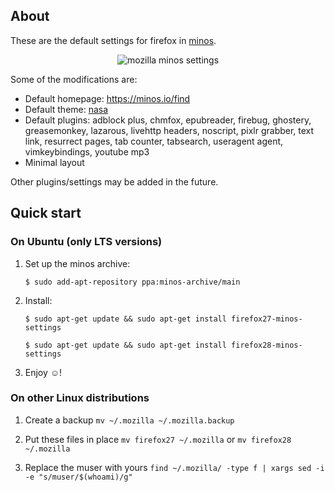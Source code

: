 ## About

These are the default settings for firefox in [minos](http://minos.io).

<p align="center">
<img src="http://javier.io/assets/img/mozilla-minos-settings.png" alt="mozilla minos settings"/>
</p>

Some of the modifications are:

 - Default homepage: https://minos.io/find
 - Default theme: [nasa](https://addons.mozilla.org/en-us/firefox/addon/nasa-night-launch/?src=cb-dl-users)
 - Default plugins: adblock plus, chmfox, epubreader, firebug, ghostery,
   greasemonkey, lazarous, livehttp headers, noscript, pixlr grabber,
   text link, resurrect pages, tab counter, tabsearch, useragent agent,
   vimkeybindings, youtube mp3
 - Minimal layout

Other plugins/settings may be added in the future.

## Quick start

### On Ubuntu (only LTS versions)

1. Set up the minos archive:

   ```
   $ sudo add-apt-repository ppa:minos-archive/main
   ```

2. Install:

   ```
   $ sudo apt-get update && sudo apt-get install firefox27-minos-settings
   ```

   ```
   $ sudo apt-get update && sudo apt-get install firefox28-minos-settings
   ```

3. Enjoy ☺!

### On other Linux distributions

1. Create a backup `mv ~/.mozilla ~/.mozilla.backup`

2. Put these files in place `mv firefox27 ~/.mozilla` or `mv firefox28 ~/.mozilla`

3. Replace the muser with yours `find ~/.mozilla/ -type f | xargs sed -i -e "s/muser/$(whoami)/g"`
